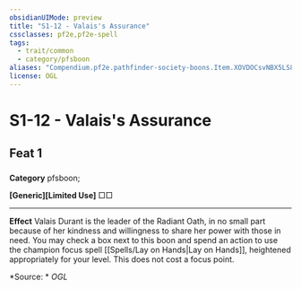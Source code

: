 ```yaml
---
obsidianUIMode: preview
title: "S1-12 - Valais's Assurance"
cssclasses: pf2e,pf2e-spell
tags:
  - trait/common
  - category/pfsboon
aliases: "Compendium.pf2e.pathfinder-society-boons.Item.XOVDOCsvNBX5LS8j"
license: OGL
---
```

# S1-12 - Valais's Assurance
## Feat 1
### 

**Category** pfsboon; 




**\[Generic\]\[Limited Use\]** □□

* * *

**Effect** Valais Durant is the leader of the Radiant Oath, in no small part because of her kindness and willingness to share her power with those in need. You may check a box next to this boon and spend an action to use the champion focus spell [[Spells/Lay on Hands|Lay on Hands]], heightened appropriately for your level. This does not cost a focus point.

*Source: *
*OGL*